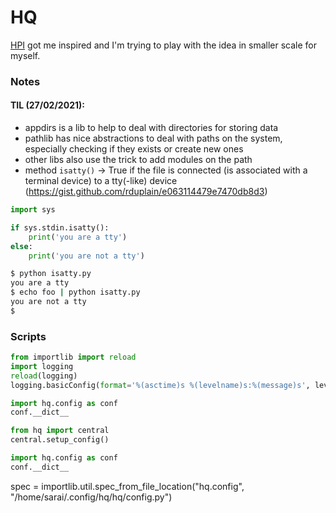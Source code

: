# HQ

[HPI](https://github.com/karlicoss/HPI) got me inspired and I'm trying to play with the idea in smaller scale for myself.

### Notes

#### TIL (27/02/2021):
- appdirs is a lib to help to deal with directories for storing data
- pathlib has nice abstractions to deal with paths on the system, especially checking if they exists or create new ones
- other libs also use the trick to add modules on the path
- method `isatty()` -> True if the file is connected (is associated with a terminal device) to a tty(-like) device (https://gist.github.com/rduplain/e063114479e7470db8d3)
```python
import sys

if sys.stdin.isatty():
    print('you are a tty')
else:
    print('you are not a tty')
```
```bash
$ python isatty.py
you are a tty
$ echo foo | python isatty.py
you are not a tty
$
```

### Scripts
```python
from importlib import reload
import logging
reload(logging)
logging.basicConfig(format='%(asctime)s %(levelname)s:%(message)s', level=logging.DEBUG, datefmt='%I:%M:%S')

import hq.config as conf
conf.__dict__

from hq import central
central.setup_config()

import hq.config as conf
conf.__dict__
```

spec = importlib.util.spec_from_file_location("hq.config", "/home/sarai/.config/hq/hq/config.py")
